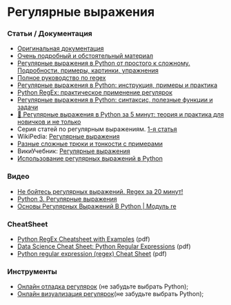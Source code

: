 # Регулярные выражения

### Статьи / Документация

- [Оригинальная документация](https://docs.python.org/3.12/library/re.html)
- [Очень подробный и обстоятельный материал](https://www.regular-expressions.info/)
- [Регулярные выражения в Python от простого к сложному. Подробности, примеры, картинки, упражнения](https://habr.com/ru/articles/349860/)
- [Полное руководство по regex](https://techrocks.ru/2022/05/31/regex-complete-guide/)
- [Регулярные выражения в Python: инструкция, примеры и практика](https://blog.skillfactory.ru/regulyarnye-vyrazheniya-v-python/)
- [Python RegEx: практическое применение регулярок](https://tproger.ru/translations/regular-expression-python)
- [Регулярные выражения в Python: синтаксис, полезные функции и задачи](https://skillbox.ru/media/code/regulyarnye-vyrazheniya-v-python-sintaksis-poleznye-funktsii-i-zadachi/)
- [🐍 Регулярные выражения в Python за 5 минут: теория и практика для новичков и не только](https://proglib.io/p/regulyarnye-vyrazheniya-v-python-za-5-minut-teoriya-i-praktika-dlya-novichkov-i-ne-tolko-2022-04-05)
- Серия статей по регулярным выражениям. [1-я статья](https://proproprogs.ru/modules/literaly-i-simvolnyy-klass)
- WikiPedia: [Регулярные выражения](https://ru.wikipedia.org/wiki/%D0%A0%D0%B5%D0%B3%D1%83%D0%BB%D1%8F%D1%80%D0%BD%D1%8B%D0%B5_%D0%B2%D1%8B%D1%80%D0%B0%D0%B6%D0%B5%D0%BD%D0%B8%D1%8F)
- [Разные сложные трюки и тонкости с примерами](http://www.rexegg.com/)
- ВикиУчебник: [Регулярные выражения](https://ru.wikibooks.org/wiki/%D0%A0%D0%B5%D0%B3%D1%83%D0%BB%D1%8F%D1%80%D0%BD%D1%8B%D0%B5_%D0%B2%D1%8B%D1%80%D0%B0%D0%B6%D0%B5%D0%BD%D0%B8%D1%8F)
- [Использование регулярных выражений в Python](https://docs-python.ru/standart-library/modul-re-python/)

### Видео

- [Не бойтесь регулярных выражений. Regex за 20 минут!](https://www.youtube.com/watch?v=_pLpx6btq6U)
- [Python 3. Регулярные выражения](https://www.youtube.com/playlist?list=PLA0M1Bcd0w8w8gtWzf9YkfAxFCgDb09pA)
- [Основы Регулярных Выражений В Python | Модуль re](https://www.youtube.com/watch?v=8sv-6AN0_cg)

### CheatSheet

- [Python RegEx Cheatsheet with Examples](https://www.activestate.com/wp-content/uploads/2020/03/Python-RegEx-Cheatsheet.pdf) (pdf)
- [Data Science Cheat Sheet: Python Regular Expressions](https://www.dataquest.io/wp-content/uploads/2019/03/python-regular-expressions-cheat-sheet.pdf) (pdf)
- [Python regular expression (regex) Cheat Sheet](https://github.com/sk3pp3r/cheat-sheet-pdf/blob/master/pdf/python-regular-expression-regex.pdf) (pdf)

### Инструменты

- [Онлайн отладка регулярок](https://regex101.com) (не забудьте выбрать Python);
- [Онлайн визуализация регулярок](https://www.debuggex.com/)(не забудьте выбрать Python);
